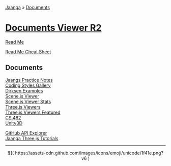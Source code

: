 ﻿[Jaanga]( http://jaanga.github.io ) » [Documents]( http://jaanga.github.io/documents/ )

[Documents Viewer R2]( documents-viewer-r2.html )<!-- [🛈]( http://jaanga.github.io/documents/ ) -->
===

[Read Me]( #readme.md )

[Read Me Cheat Sheet]( #readme-cheat-sheet.md )

## Documents


[Jaangs Practice Notes]( jaanga-practice-notes/index.html )  
[Coding Styles Gallery]( coding-styles-gallery/index.html )  
[Dirksen Examples]( josdirksen-examples/index.html)  
[Scene.js Viewer]( scenejs-viewer/scenejs-viewer-basic/scenejs-viewer-basic-r1.html)  
[Scene.js Viewer Stats]( scenejs-viewer/scenejs-viewer-stats/scenejs-viewer-stats-r1.html)  
[Three.js Viewers]( threejs-viewers/index.html)  
[Three.js Viewers Featured]( threejs-viewers-featured/index.html)  
[CS 482]( cs482/index.html)  
[Unity3D]( #unity3d/unity3d.md )  

[GitHub API Explorer]( ../cookbook-html/snippets/github-api-rss/api-explorer/index.html )  
[Jaanga Three.js Tutorials]( ../tutorials/index.html )

<!--[Outer Space', 'outer-space-book/index.html)  -->


***

<center>
![]( https://assets-cdn.github.com/images/icons/emoji/unicode/1f41e.png?v6 )